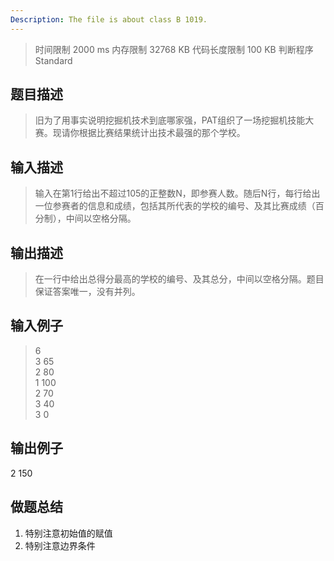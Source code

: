 ```yaml
---
Description: The file is about class B 1019.
---
```

>时间限制 2000 ms 内存限制 32768 KB 代码长度限制 100 KB 判断程序 Standard
## 题目描述

>旧为了用事实说明挖掘机技术到底哪家强，PAT组织了一场挖掘机技能大赛。现请你根据比赛结果统计出技术最强的那个学校。

## 输入描述

>输入在第1行给出不超过105的正整数N，即参赛人数。随后N行，每行给出一位参赛者的信息和成绩，包括其所代表的学校的编号、及其比赛成绩（百分制），中间以空格分隔。

## 输出描述

>在一行中给出总得分最高的学校的编号、及其总分，中间以空格分隔。题目保证答案唯一，没有并列。

## 输入例子

>6<br>
3 65<br>
2 80<br>
1 100<br>
2 70<br>
3 40<br>
3 0<br>

## 输出例子

2 150


## 做题总结

1. 特别注意初始值的赋值
2. 特别注意边界条件